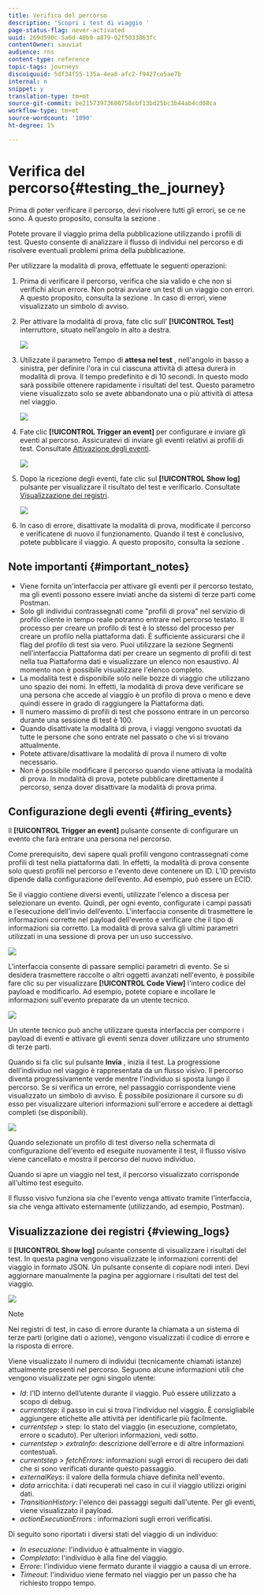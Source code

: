 ```yaml
---
title: Verifica del percorso
description: 'Scopri i test di viaggio '
page-status-flag: never-activated
uuid: 269d590c-5a6d-40b9-a879-02f5033863fc
contentOwner: sauviat
audience: rns
content-type: reference
topic-tags: journeys
discoiquuid: 5df34f55-135a-4ea8-afc2-f9427ce5ae7b
internal: n
snippet: y
translation-type: tm+mt
source-git-commit: be21573973600758cbf13bd25bc3b44ab4cd08ca
workflow-type: tm+mt
source-wordcount: '1090'
ht-degree: 1%

---
```



# Verifica del percorso{#testing_the_journey}

Prima di poter verificare il percorso, devi risolvere tutti gli errori, se ce ne sono. A questo proposito, consulta la sezione [](../about/troubleshooting.md#section_h3q_kqk_fhb).

Potete provare il viaggio prima della pubblicazione utilizzando i profili di test. Questo consente di analizzare il flusso di individui nel percorso e di risolvere eventuali problemi prima della pubblicazione.

Per utilizzare la modalità di prova, effettuate le seguenti operazioni:

1. Prima di verificare il percorso, verifica che sia valido e che non si verifichi alcun errore. Non potrai avviare un test di un viaggio con errori. A questo proposito, consulta la sezione [](../about/troubleshooting.md#section_h3q_kqk_fhb). In caso di errori, viene visualizzato un simbolo di avviso.

1. Per attivare la modalità di prova, fate clic sull’ **[!UICONTROL Test]** interruttore, situato nell’angolo in alto a destra.

   ![](../assets/journeytest1.png)

1. Utilizzate il parametro Tempo di **attesa nel test** , nell&#39;angolo in basso a sinistra, per definire l&#39;ora in cui ciascuna attività di attesa durerà in modalità di prova. Il tempo predefinito è di 10 secondi. In questo modo sarà possibile ottenere rapidamente i risultati del test. Questo parametro viene visualizzato solo se avete abbandonato una o più attività di attesa nel viaggio.

   ![](../assets/journeytest_wait.png)

1. Fate clic **[!UICONTROL Trigger an event]** per configurare e inviare gli eventi al percorso. Assicuratevi di inviare gli eventi relativi ai profili di test. Consultate [Attivazione degli eventi](#firing_events).

   ![](../assets/journeyuctest1.png)

1. Dopo la ricezione degli eventi, fate clic sul **[!UICONTROL Show log]** pulsante per visualizzare il risultato del test e verificarlo. Consultate [Visualizzazione dei registri](#viewing_logs).

   ![](../assets/journeyuctest2.png)

1. In caso di errore, disattivate la modalità di prova, modificate il percorso e verificatene di nuovo il funzionamento. Quando il test è conclusivo, potete pubblicare il viaggio. A questo proposito, consulta la sezione [](../building-journeys/publishing-the-journey.md).

## Note importanti {#important_notes}

* Viene fornita un&#39;interfaccia per attivare gli eventi per il percorso testato, ma gli eventi possono essere inviati anche da sistemi di terze parti come Postman.
* Solo gli individui contrassegnati come &quot;profili di prova&quot; nel servizio di profilo cliente in tempo reale potranno entrare nel percorso testato. Il processo per creare un profilo di test è lo stesso del processo per creare un profilo nella piattaforma dati. È sufficiente assicurarsi che il flag del profilo di test sia vero. Puoi utilizzare la sezione Segmenti nell’interfaccia Piattaforma dati per creare un segmento di profili di test nella tua Piattaforma dati e visualizzare un elenco non esaustivo. Al momento non è possibile visualizzare l&#39;elenco completo.
* La modalità test è disponibile solo nelle bozze di viaggio che utilizzano uno spazio dei nomi. In effetti, la modalità di prova deve verificare se una persona che accede al viaggio è un profilo di prova o meno e deve quindi essere in grado di raggiungere la Piattaforma dati.
* Il numero massimo di profili di test che possono entrare in un percorso durante una sessione di test è 100.
* Quando disattivate la modalità di prova, i viaggi vengono svuotati da tutte le persone che sono entrate nel passato o che vi si trovano attualmente.
* Potete attivare/disattivare la modalità di prova il numero di volte necessario.
* Non è possibile modificare il percorso quando viene attivata la modalità di prova. In modalità di prova, potete pubblicare direttamente il percorso, senza dover disattivare la modalità di prova prima.

## Configurazione degli eventi {#firing_events}

Il **[!UICONTROL Trigger an event]** pulsante consente di configurare un evento che farà entrare una persona nel percorso.

Come prerequisito, devi sapere quali profili vengono contrassegnati come profili di test nella piattaforma dati. In effetti, la modalità di prova consente solo questi profili nel percorso e l&#39;evento deve contenere un ID. L’ID previsto dipende dalla configurazione dell’evento. Ad esempio, può essere un ECID.

Se il viaggio contiene diversi eventi, utilizzate l&#39;elenco a discesa per selezionare un evento. Quindi, per ogni evento, configurate i campi passati e l’esecuzione dell’invio dell’evento. L&#39;interfaccia consente di trasmettere le informazioni corrette nel payload dell&#39;evento e verificare che il tipo di informazioni sia corretto. La modalità di prova salva gli ultimi parametri utilizzati in una sessione di prova per un uso successivo.

![](../assets/journeytest4.png)

L&#39;interfaccia consente di passare semplici parametri di evento. Se si desidera trasmettere raccolte o altri oggetti avanzati nell&#39;evento, è possibile fare clic su per visualizzare **[!UICONTROL Code View]** l&#39;intero codice del payload e modificarlo. Ad esempio, potete copiare e incollare le informazioni sull&#39;evento preparate da un utente tecnico.

![](../assets/journeytest5.png)

Un utente tecnico può anche utilizzare questa interfaccia per comporre i payload di eventi e attivare gli eventi senza dover utilizzare uno strumento di terze parti.

Quando si fa clic sul pulsante **Invia** , inizia il test. La progressione dell&#39;individuo nel viaggio è rappresentata da un flusso visivo. Il percorso diventa progressivamente verde mentre l&#39;individuo si sposta lungo il percorso. Se si verifica un errore, nel passaggio corrispondente viene visualizzato un simbolo di avviso. È possibile posizionare il cursore su di esso per visualizzare ulteriori informazioni sull&#39;errore e accedere ai dettagli completi (se disponibili).

![](../assets/journeytest6.png)

Quando selezionate un profilo di test diverso nella schermata di configurazione dell&#39;evento ed eseguite nuovamente il test, il flusso visivo viene cancellato e mostra il percorso del nuovo individuo.

Quando si apre un viaggio nel test, il percorso visualizzato corrisponde all&#39;ultimo test eseguito.

Il flusso visivo funziona sia che l&#39;evento venga attivato tramite l&#39;interfaccia, sia che venga attivato esternamente (utilizzando, ad esempio, Postman).

## Visualizzazione dei registri {#viewing_logs}

Il **[!UICONTROL Show log]** pulsante consente di visualizzare i risultati del test. In questa pagina vengono visualizzate le informazioni correnti del viaggio in formato JSON. Un pulsante consente di copiare nodi interi. Devi aggiornare manualmente la pagina per aggiornare i risultati del test del viaggio.

![](../assets/journeytest3.png)

>[!NOTE]
>
>Nei registri di test, in caso di errore durante la chiamata a un sistema di terze parti (origine dati o azione), vengono visualizzati il codice di errore e la risposta di errore.

Viene visualizzato il numero di individui (tecnicamente chiamati istanze) attualmente presenti nel percorso. Seguono alcune informazioni utili che vengono visualizzate per ogni singolo utente:

* _Id_: l’ID interno dell’utente durante il viaggio. Può essere utilizzato a scopo di debug.
* _currentstep_: il passo in cui si trova l&#39;individuo nel viaggio. È consigliabile aggiungere etichette alle attività per identificarle più facilmente.
* _currentstep_ > step: lo stato del viaggio (in esecuzione, completato, errore o scaduto). Per ulteriori informazioni, vedi sotto.
* _currentstep_ > _extraInfo_: descrizione dell’errore e di altre informazioni contestuali.
* _currentstep_ > _fetchErrors_: informazioni sugli errori di recupero dei dati che si sono verificati durante questo passaggio.
* _externalKeys_: il valore della formula chiave definita nell&#39;evento.
* _data_ arricchita: i dati recuperati nel caso in cui il viaggio utilizzi origini dati.
* _TransitionHistory_: l&#39;elenco dei passaggi seguiti dall&#39;utente. Per gli eventi, viene visualizzato il payload.
* _actionExecutionErrors_ : informazioni sugli errori verificatisi.

Di seguito sono riportati i diversi stati del viaggio di un individuo:

* _In esecuzione_: l&#39;individuo è attualmente in viaggio.
* _Completato_: l&#39;individuo è alla fine del viaggio.
* _Errore_: l&#39;individuo viene fermato durante il viaggio a causa di un errore.
* _Timeout_: l&#39;individuo viene fermato nel viaggio per un passo che ha richiesto troppo tempo.
